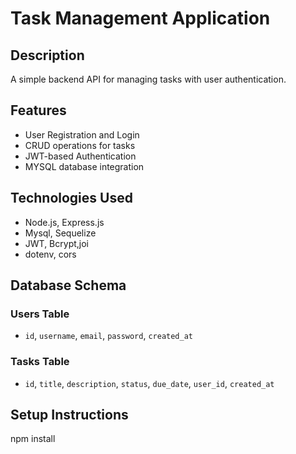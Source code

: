 # Task Management Application

## Description

A simple backend API for managing tasks with user authentication.

## Features

- User Registration and Login
- CRUD operations for tasks
- JWT-based Authentication
- MYSQL database integration

## Technologies Used

- Node.js, Express.js
- Mysql, Sequelize
- JWT, Bcrypt,joi
- dotenv, cors

## Database Schema

### Users Table

- `id`, `username`, `email`, `password`, `created_at`

### Tasks Table

- `id`, `title`, `description`, `status`, `due_date`, `user_id`, `created_at`

## Setup Instructions

npm install
